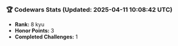 ### 🏆 Codewars Stats (Updated: 2025-04-11 10:08:42 UTC)

- **Rank:** 8 kyu
- **Honor Points:** 3
- **Completed Challenges:** 1
